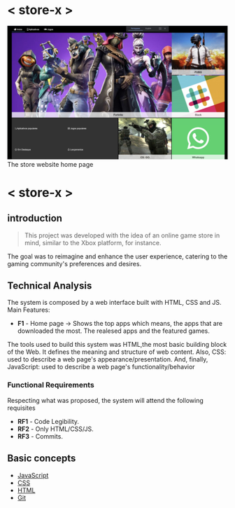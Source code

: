 # < store-x >

<fig>
<img src="./assets/img/store-home-page.jpeg" alt="Home page of the website">
<figcaption>The store website home page</figcaption>
</fig>

# < store-x >

## introduction

> This project
> was developed with the idea of an online game store in mind, similar to the Xbox platform, for instance.

The goal was to reimagine and enhance the user experience, catering to the gaming community's preferences and desires.

## Technical Analysis

The system is composed by a web interface built with HTML, CSS and JS. Main Features:

- **F1** - Home page -> Shows the top apps which means, the apps that are downloaded the most. The realesed apps and the featured games.

The tools used to build this system was HTML,the most basic building block of the Web. It defines the meaning and structure of web content. Also, CSS: used to describe a web page's appearance/presentation. And, finally, JavaScript: used to describe a web page's functionality/behavior

### Functional Requirements

Respecting what was proposed, the system will attend the following requisites

- **RF1** - Code Legibility.
- **RF2** - Only HTML/CSS/JS.
- **RF3** - Commits.

## Basic concepts

- [JavaScript](https://developer.mozilla.org/en-US/docs/Web/JavaScript)
- [CSS](https://www.w3schools.com/css/)
- [HTML](https://www.w3schools.com/html/)
- [Git](https://git-scm.com/)
